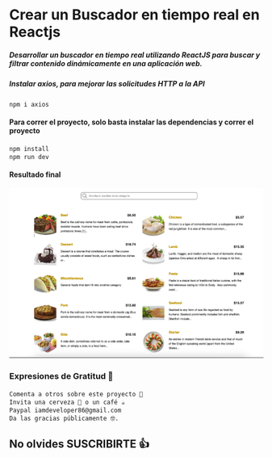 # Crear un Buscador en tiempo real en Reactjs

##### Desarrollar un buscador en tiempo real utilizando ReactJS para buscar y filtrar contenido dinámicamente en una aplicación web.

##### Instalar axios, para mejorar las solicitudes HTTP a la API

    npm i axios

#### Para correr el proyecto, solo basta instalar las dependencias y correr el proyecto

    npm install
    npm run dev

#### Resultado final

![](https://raw.githubusercontent.com/urian121/imagenes-proyectos-github/master/buscador-en-reactjs.png)

### Expresiones de Gratitud 🎁

    Comenta a otros sobre este proyecto 📢
    Invita una cerveza 🍺 o un café ☕
    Paypal iamdeveloper86@gmail.com
    Da las gracias públicamente 🤓.

## No olvides SUSCRIBIRTE 👍
